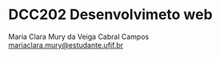 # DCC202 Desenvolvimeto web
Maria Clara Mury da Veiga Cabral Campos
mariaclara.mury@estudante.ufjf.br